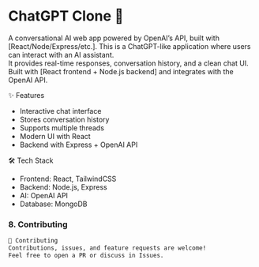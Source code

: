# ChatGPT Clone 💬  
A conversational AI web app powered by OpenAI’s API, built with [React/Node/Express/etc.].
This is a ChatGPT-like application where users can interact with an AI assistant.  
It provides real-time responses, conversation history, and a clean chat UI.  
Built with [React frontend + Node.js backend] and integrates with the OpenAI API.  


✨ Features  
- Interactive chat interface  
- Stores conversation history  
- Supports multiple threads  
- Modern UI with React  
- Backend with Express + OpenAI API  

🛠️ Tech Stack  
- Frontend: React, TailwindCSS  
- Backend: Node.js, Express  
- AI: OpenAI API  
- Database: MongoDB

### 8. **Contributing**
```md
🤝 Contributing  
Contributions, issues, and feature requests are welcome!  
Feel free to open a PR or discuss in Issues.  

